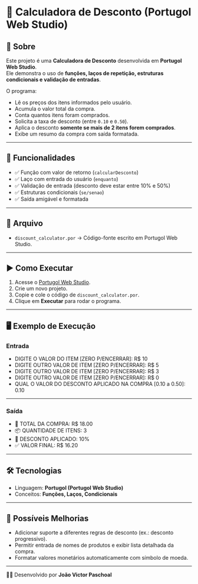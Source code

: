 # 🛒 Calculadora de Desconto (Portugol Web Studio)

## 📖 Sobre
Este projeto é uma **Calculadora de Desconto** desenvolvida em **Portugol Web Studio**.  
Ele demonstra o uso de **funções, laços de repetição, estruturas condicionais e validação de entradas**.  

O programa:
- Lê os preços dos itens informados pelo usuário.
- Acumula o valor total da compra.
- Conta quantos itens foram comprados.
- Solicita a taxa de desconto (entre `0.10` e `0.50`).
- Aplica o desconto **somente se mais de 2 itens forem comprados**.
- Exibe um resumo da compra com saída formatada.

---

## 🚀 Funcionalidades
- ✅ Função com valor de retorno (`calcularDesconto`)
- ✅ Laço com entrada do usuário (`enquanto`)
- ✅ Validação de entrada (desconto deve estar entre 10% e 50%)
- ✅ Estruturas condicionais (`se/senao`)
- ✅ Saída amigável e formatada

---

## 📂 Arquivo
- `discount_calculator.por` → Código-fonte escrito em Portugol Web Studio.

---

## ▶️ Como Executar
1. Acesse o [Portugol Web Studio](https://portugol.dev/).
2. Crie um novo projeto.
3. Copie e cole o código de `discount_calculator.por`.
4. Clique em **Executar** para rodar o programa.

---

## 🖥️ Exemplo de Execução

### Entrada
- DIGITE O VALOR DO ITEM [ZERO P/ENCERRAR]: R$ 10
- DIGITE OUTRO VALOR DE ITEM [ZERO P/ENCERRAR]: R$ 5
- DIGITE OUTRO VALOR DE ITEM [ZERO P/ENCERRAR]: R$ 3
- DIGITE OUTRO VALOR DE ITEM [ZERO P/ENCERRAR]: R$ 0
- QUAL O VALOR DO DESCONTO APLICADO NA COMPRA [0.10 a 0.50]: 0.10

---

### Saída
- 🛒 TOTAL DA COMPRA: R$ 18.00
- 📦 QUANTIDADE DE ITENS: 3
- 💸 DESCONTO APLICADO: 10%
- ✅ VALOR FINAL: R$ 16.20

---

## 🛠️ Tecnologias
- Linguagem: **Portugol (Portugol Web Studio)**  
- Conceitos: **Funções, Laços, Condicionais**

---

## 📌 Possíveis Melhorias
- Adicionar suporte a diferentes regras de desconto (ex.: desconto progressivo).
- Permitir entrada de nomes de produtos e exibir lista detalhada da compra.
- Formatar valores monetários automaticamente com símbolo de moeda.

---

👨‍💻 Desenvolvido por **João Victor Paschoal**
